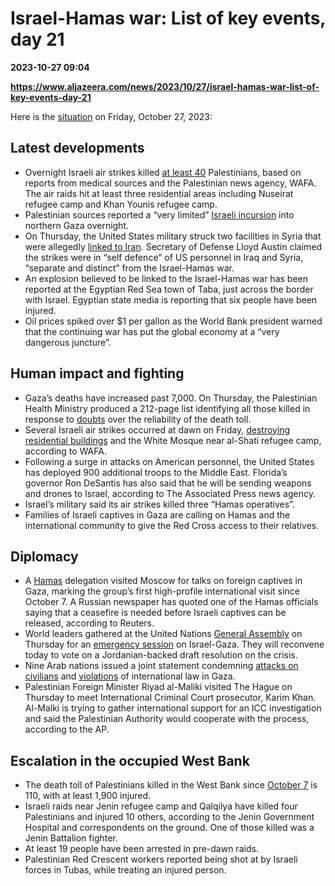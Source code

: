 # Israel-Hamas war: List of key events, day 21

**2023-10-27 09:04**

**https://www.aljazeera.com/news/2023/10/27/israel-hamas-war-list-of-key-events-day-21**

Here is the [situation](https://www.aljazeera.com/news/liveblog/2023/10/27/israel-hamas-war-live-israel-bombs-gaza-overnight-more-than-7000-dead) on Friday, October 27, 2023:

Latest developments
-------------------

*   Overnight Israeli air strikes killed [at least 40](https://www.aljazeera.com/news/2023/10/27/israeli-air-strikes-kill-dozens-in-gaza-overnight-palestinian-sources-say) Palestinians, based on reports from medical sources and the Palestinian news agency, WAFA. The air raids hit at least three residential areas including Nuseirat refugee camp and Khan Younis refugee camp.
*   Palestinian sources reported a “very limited” [Israeli incursion](https://www.aljazeera.com/news/2023/10/26/analysis-what-does-israels-gaza-incursion-propaganda-video-reveal) into northern Gaza overnight.
*   On Thursday, the United States military struck two facilities in Syria that were allegedly [linked to Iran](https://www.aljazeera.com/news/2023/10/27/us-attacks-facilities-in-syria-linked-to-iran-pentagon-says). Secretary of Defense Lloyd Austin claimed the strikes were in “self defence” of US personnel in Iraq and Syria, “separate and distinct” from the Israel-Hamas war.
*   An explosion believed to be linked to the Israel-Hamas war has been reported at the Egyptian Red Sea town of Taba, just across the border with Israel. Egyptian state media is reporting that six people have been injured.
*   Oil prices spiked over $1 per gallon as the World Bank president warned that the continuing war has put the global economy at a “very dangerous juncture”.

  

Human impact and fighting
-------------------------

*   Gaza’s deaths have increased past 7,000. On Thursday, the Palestinian Health Ministry produced a 212-page list identifying all those killed in response to [doubts](https://www.aljazeera.com/news/2023/10/26/appalling-why-has-biden-cast-doubt-on-the-palestinian-death-count) over the reliability of the death toll.
*   Several Israeli air strikes occurred at dawn on Friday, [destroying residential buildings](https://www.aljazeera.com/news/longform/2023/10/26/satellite-images-show-scale-of-destruction-in-israels-assault-on-gaza) and the White Mosque near al-Shati refugee camp, according to WAFA.
*   Following a surge in attacks on American personnel, the United States has deployed 900 additional troops to the Middle East. Florida’s governor Ron DeSantis has also said that he will be sending weapons and drones to Israel, according to The Associated Press news agency.
*   Israel’s military said its air strikes killed three “Hamas operatives”.
*   Families of Israeli captives in Gaza are calling on Hamas and the international community to give the Red Cross access to their relatives.

  

Diplomacy
---------

*   A [Hamas](https://www.aljazeera.com/news/2023/10/26/who-are-qassam-armed-resistance-in-gaza) delegation visited Moscow for talks on foreign captives in Gaza, marking the group’s first high-profile international visit since October 7. A Russian newspaper has quoted one of the Hamas officials saying that a ceasefire is needed before Israeli captives can be released, according to Reuters.
*   World leaders gathered at the United Nations [General Assembly](https://www.aljazeera.com/news/2023/10/26/palestinian-ambassador-urges-un-to-stop-the-killing-as-israel-pounds-gaza) on Thursday for an [emergency session](https://www.aljazeera.com/news/2023/10/27/as-the-united-nations-votes-on-gaza-palestine-can-only-observe) on Israel-Gaza. They will reconvene today to vote on a Jordanian-backed draft resolution on the crisis.
*   Nine Arab nations issued a joint statement condemning [attacks on civilians](https://www.aljazeera.com/news/2023/10/26/eu-leaders-call-for-humanitarian-pauses-aid-corridors-in-besieged-gaza) and [violations](https://www.aljazeera.com/news/2023/10/14/is-israel-violating-the-laws-of-war-meant-to-protect-children) of international law in Gaza.
*   Palestinian Foreign Minister Riyad al-Maliki visited The Hague on Thursday to meet International Criminal Court prosecutor, Karim Khan. Al-Malki is trying to gather international support for an ICC investigation and said the Palestinian Authority would cooperate with the process, according to the AP.

  

Escalation in the occupied West Bank
------------------------------------

*   The death toll of Palestinians killed in the West Bank since [October 7](https://www.aljazeera.com/news/2023/10/7/palestinian-group-hamas-launches-surprise-attack-on-israel-what-to-know) is 110, with at least 1,900 injured.
*   Israeli raids near Jenin refugee camp and Qalqilya have killed four Palestinians and injured 10 others, according to the Jenin Government Hospital and correspondents on the ground. One of those killed was a Jenin Battalion fighter.
*   At least 19 people have been arrested in pre-dawn raids.
*   Palestinian Red Crescent workers reported being shot at by Israeli forces in Tubas, while treating an injured person.
